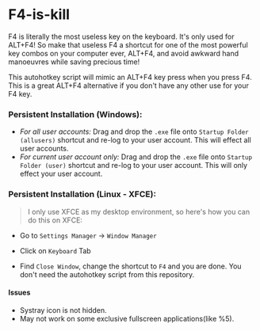 # F4-is-kill

F4 is literally the most useless key on the keyboard. It's only used for ALT+F4! So make that useless F4 a shortcut for one of the most powerful key combos on your computer ever, ALT+F4, and avoid awkward hand manoeuvres while saving precious time!

This autohotkey script will mimic an ALT+F4 key press when you press F4. This is a great ALT+F4 alternative if you don't have any other use for your F4 key.

### **Persistent Installation (Windows):**

* *For all user accounts:* Drag and drop the `.exe` file onto `Startup Folder (allusers)` shortcut and re-log to your user account. This will effect all user accounts.
* *For current user account only:* Drag and drop the `.exe` file onto `Startup Folder (user)` shortcut and re-log to your user account. This will only effect your user account.

### **Persistent Installation (Linux - XFCE):**

> I only use XFCE as my desktop environment, so here's how you can do this on XFCE:

* Go to `Settings Manager` -> `Window Manager`

* Click on `Keyboard` Tab

* Find `Close Window`, change the shortcut to `F4` and you are done. You don't need the autohotkey script from this repository.

  


#### Issues

* Systray icon is not hidden.
* May not work on some exclusive fullscreen applications(like %5).

